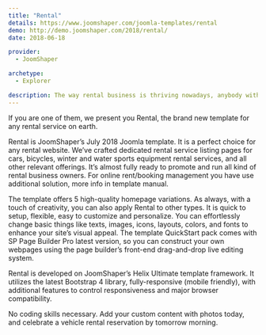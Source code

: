 ```yaml
---
title: "Rental"
details: https://www.joomshaper.com/joomla-templates/rental
demo: http://demo.joomshaper.com/2018/rental/
date: 2018-06-18

provider:
  - JoomShaper

archetype:
  - Explorer

description: The way rental business is thriving nowadays, anybody with a similar endeavour can start a rental service business and hit the jackpot. 
---
```


If you are one of them, we present you Rental, the brand new template for any rental service on earth.

Rental is JoomShaper’s July 2018 Joomla template. It is a perfect choice for any rental website. We’ve crafted dedicated rental service listing pages for cars, bicycles, winter and water sports equipment rental services, and all other relevant offerings. It’s almost fully ready to promote and run all kind of rental business owners. For online rent/booking management you have use additional solution, more info in template manual.

The template offers 5 high-quality homepage variations. As always, with a touch of creativity, you can also apply Rental to other types. It is quick to setup, flexible, easy to customize and personalize. You can effortlessly change basic things like texts, images, icons, layouts, colors, and fonts to enhance your site’s visual appeal. The template QuickStart pack comes with SP Page Builder Pro latest version, so you can construct your own webpages using the page builder’s front-end drag-and-drop live editing system.

Rental is developed on JoomShaper’s Helix Ultimate template framework. It utilizes the latest Bootstrap 4 library, fully-responsive (mobile friendly), with additional features to control responsiveness and major browser compatibility.

No coding skills necessary. Add your custom content with photos today, and celebrate a vehicle rental reservation by tomorrow morning.



